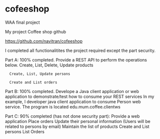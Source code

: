 # cofeeshop
WAA final project

My project Coffee shop github

https://github.com/navitran/cofeeshop

I completed all functionalitites the project required except the part security.

Part A: 100% completed.  Provide a REST API to perform the operations below.
      Create, List, Delete, Update products

      Create, List, Update persons

      Create and List orders

 Part B: 100% completed. Develope a Java client application or web application to demonstrate/test how to consume your REST services
      In my example, I developer java client application to consume Person web service.
      The program is located edu.mum.coffee.clientws
      
 Part C: 90% completed (has not done security part): Provide a web application
      Place orders
      Update their personal information (Users will be related to persons by email)
      Maintain the list of products
      Create and List persons
      List Orders
